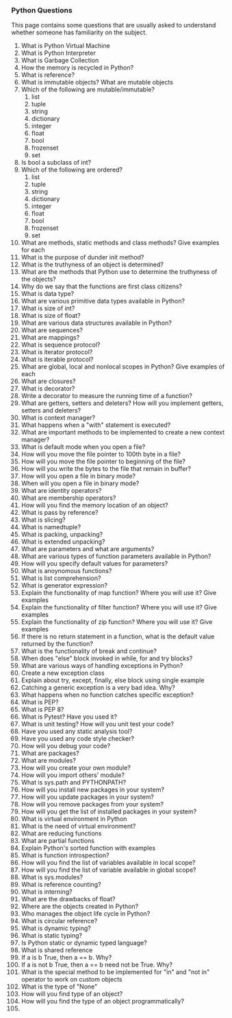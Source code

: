 ### Python Questions
This page contains some questions that are usually asked to understand whether someone has familiarity on the subject.

1. What is Python Virtual Machine
2. What is Python Interpreter
3. What is Garbage Collection
4. How the memory is recycled in Python?
5. What is reference?
6. What is immutable objects? What are mutable objects
7. Which of the following are mutable/immutable?
    1. list
    2. tuple
    3. string
    4. dictionary
    5. integer
    6. float
    7. bool
    8. frozenset
    9. set
8. Is bool a subclass of int?
9. Which of the following are ordered?
    1. list
    2. tuple
    3. string
    4. dictionary
    5. integer
    6. float
    7. bool
    8. frozenset
    9. set
10. What are methods, static methods and class methods? Give examples for each
11. What is the purpose of dunder init method?
12. What is the truthyness of an object is determined?
13. What are the methods that Python use to determine the truthyness of the objects?
14. Why do we say that the functions are first class citizens?
15. What is data type?
16. What are various primitive data types available in Python?
17. What is size of int?
18. What is size of float?
19. What are various data structures available in Python?
20. What are sequences?
21. What are mappings?
22. What is sequence protocol?
23. What is iterator protocol?
24. What is iterable protocol?
25. What are global, local and nonlocal scopes in Python? Give examples of each
26. What are closures?
27. What is decorator?
28. Write a decorator to measure the running time of a function?
29. What are getters, setters and deleters? How will you implement getters, setters and deleters?
30. What is context manager?
31. What happens when a "with" statement is executed?
32. What are important methods to be implemented to create a new context manager?
33. What is default mode when you open a file?
34. How will you move the file pointer to 100th byte in a file?
35. How will you move the file pointer to beginning of the file?
36. How will you write the bytes to the file that remain in buffer?
37. How will you open a file in binary mode?
38. When will you open a file in binary mode?
39. What are identity operators?
40. What are membership operators?
41. How will you find the memory location of an object?
42. What is pass by reference?
43. What is slicing?
44. What is namedtuple?
45. What is packing, unpacking?
46. What is extended unpacking?
47. What are parameters and what are arguments?
48. What are various types of function parameters available in Python?
49. How will you specify default values for parameters?
50. What is anoynomous functions?
51. What is list comprehension?
52. What is generator expression?
53. Explain the functionality of map function? Where you will use it? Give examples
54. Explain the functionality of filter function? Where you will use it? Give examples
55. Explain the functionality of zip function? Where you will use it? Give examples
56. If there is no return statement in a function, what is the default value returned by the function?
57. What is the functionality of break and continue?
58. When does "else" block invoked in while, for and try blocks?
59. What are various ways of handling exceptions in Python?
60. Create a new exception class
61. Explain about try, except, finally, else block using single example
62. Catching a generic exception is a very bad idea. Why?
63. What happens when no function catches specific exception?
64. What is PEP?
65. What is PEP 8?
66. What is Pytest? Have you used it?
67. What is unit testing? How will you unit test your code?
68. Have you used any static analysis tool?
69. Have you used any code style checker?
70. How will you debug your code?
71. What are packages?
72. What are modules?
73. How will you create your own module?
74. How will you import others' module?
75. What is sys.path and PYTHONPATH?
76. How will you install new packages in your system?
77. How will you update packages in your system?
78. How will you remove packages from your system?
79. How will you get the list of installed packages in your system?
80. What is virtual environment in Python
81. What is the need of virtual environment?
82. What are reducing functions
83. What are partial functions
84. Explain Python's sorted function with examples
85. What is function introspection?
86. How will you find the list of variables available in local scope?
87. How will you find the list of variable available in global scope?
88. What is sys.modules?
89. What is reference counting?
90. What is interning?
91. What are the drawbacks of float?
92. Where are the objects created in Python?
93. Who manages the object life cycle in Python?
94. What is circular reference?
95. What is dynamic typing?
96. What is static typing?
97. Is Python static or dynamic typed language?
98. What is shared reference
99. If a is b True, then a == b. Why?
100. If a is not b True, then a == b need not be True. Why?
101. What is the special method to be implemented for "in" and "not in" operator to work on custom objects
102. What is the type of "None"
103. How will you find type of an object?
104. How will you find the type of an object programmatically?
105. 